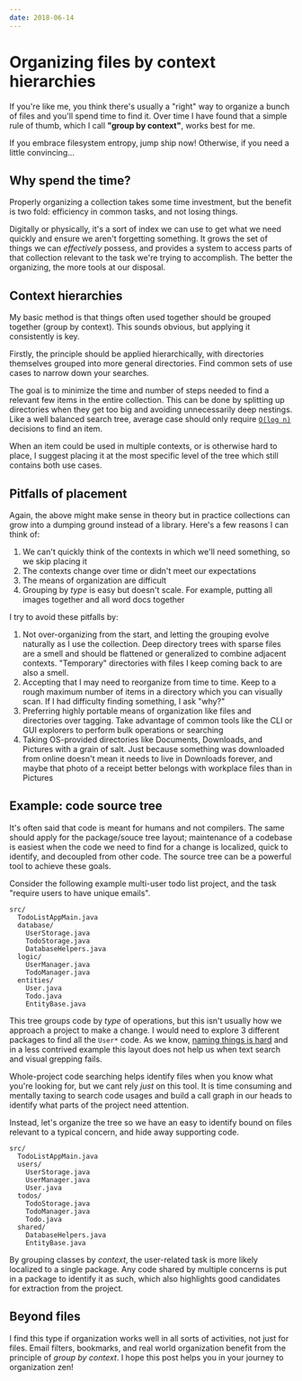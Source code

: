 ```yaml
---
date: 2018-06-14
---
```


# Organizing files by context hierarchies

If you're like me, you think there's usually a "right" way to organize a bunch of files and you'll spend time to find it. Over time I have found that a simple rule of thumb, which I call **"group by context"**, works best for me.

If you embrace filesystem entropy, jump ship now! Otherwise, if you need a little convincing...

## Why spend the time?

Properly organizing a collection takes some time investment, but the benefit is two fold: efficiency in common tasks, and not losing things.

Digitally or physically, it's a sort of index we can use to get what we need quickly and ensure we aren't forgetting something. It grows the set of things we can _effectively_ possess, and provides a system to access parts of that collection relevant to the task we're trying to accomplish. The better the organizing, the more tools at our disposal.

## Context hierarchies

My basic method is that things often used together should be grouped together (group by context). This sounds obvious, but applying it consistently is key.

Firstly, the principle should be applied hierarchically, with directories themselves grouped into more general directories. Find common sets of use cases to narrow down your searches.

The goal is to minimize the time and number of steps needed to find a relevant few items in the entire collection. This can be done by splitting up directories when they get too big and avoiding unnecessarily deep nestings. Like a well balanced search tree, average case should only require [`O(log n)`][2] decisions to find an item.

When an item could be used in multiple contexts, or is otherwise hard to place, I suggest placing it at the most specific level of the tree which still contains both use cases.

## Pitfalls of placement

Again, the above might make sense in theory but in practice collections can grow into a dumping ground instead of a library. Here's a few reasons I can think of:

1. We can't quickly think of the contexts in which we'll need something, so we skip placing it
2. The contexts change over time or didn't meet our expectations
3. The means of organization are difficult
4. Grouping by _type_ is easy but doesn't scale. For example, putting all images together and all word docs together

I try to avoid these pitfalls by:

1. Not over-organizing from the start, and letting the grouping evolve naturally as I use the collection. Deep directory trees with sparse files are a smell and should be flattened or generalized to combine adjacent contexts. "Temporary" directories with files I keep coming back to are also a smell.
2. Accepting that I may need to reorganize from time to time. Keep to a rough maximum number of items in a directory which you can visually scan. If I had difficulty finding something, I ask "why?"
3. Preferring highly portable means of organization like files and directories over tagging. Take advantage of common tools like the CLI or GUI explorers to perform bulk operations or searching
4. Taking OS-provided directories like Documents, Downloads, and Pictures with a grain of salt. Just because something was downloaded from online doesn't mean it needs to live in Downloads forever, and maybe that photo of a receipt better belongs with workplace files than in Pictures

## Example: code source tree

It's often said that code is meant for humans and not compilers. The same should apply for the package/souce tree layout; maintenance of a codebase is easiest when the code we need to find for a change is localized, quick to identify, and decoupled from other code. The source tree can be a powerful tool to achieve these goals.

Consider the following example multi-user todo list project, and the task "require users to have unique emails".

```
src/
  TodoListAppMain.java
  database/
    UserStorage.java
    TodoStorage.java
    DatabaseHelpers.java
  logic/
    UserManager.java
    TodoManager.java
  entities/
    User.java
    Todo.java
    EntityBase.java
```

This tree groups code by _type_ of operations, but this isn't usually how we approach a project to make a change. I would need to explore 3 different packages to find all the `User*` code. As we know, [naming things is hard][1] and in a less contrived example this layout does not help us when text search and visual grepping fails.

Whole-project code searching helps identify files when you know what you're looking for, but we cant rely _just_ on this tool. It is time consuming and mentally taxing to search code usages and build a call graph in our heads to identify what parts of the project need attention.

Instead, let's organize the tree so we have an easy to identify bound on files relevant to a typical concern, and hide away supporting code.

```
src/
  TodoListAppMain.java
  users/
    UserStorage.java
    UserManager.java
    User.java
  todos/
    TodoStorage.java
    TodoManager.java
    Todo.java
  shared/
    DatabaseHelpers.java
    EntityBase.java
```

By grouping classes by _context_, the user-related task is more likely localized to a single package. Any code shared by multiple concerns is put in a package to identify it as such, which also highlights good candidates for extraction from the project.

## Beyond files
I find this type if organization works well in all sorts of activities, not just for files. Email filters, bookmarks, and real world organization benefit from the principle of _group by context_. I hope this post helps you in your journey to organization zen!


[1]: https://martinfowler.com/bliki/TwoHardThings.html
[2]: https://en.m.wikipedia.org/wiki/Big_O_notation
